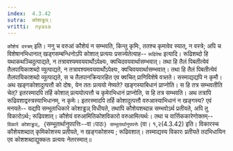 ```yaml
---
index:  4.3.42
sutra:  कोशाड्ढञ्।
vritti:  nyasa
---
```



`कौशेयं वस्त्रम्` इति। ननु च वरुआं कौशेयं न सम्भवति, किन्तु कृमिः, ततश्च कृमावेव स्यात्, न वस्त्रे; अपि च विशेषानभिधानात् खड्गसम्बन्धिनोऽपि कोशात् प्रत्ययः प्रसज्येतेत्याह-- `रूढिरेषा` इत्यादि। रूढिशब्दो हि यथाकथञ्चिदुत्पाद्यते, न तत्रावश्यमवयवार्थोऽपेक्ष्यः, क्वचिदवयवार्थासम्भवात्। तथा हि तैलं पिबतीत्येवं तैलपायिकाशब्दो व्युत्पाद्यते, न तत्रावश्यमवयवार्थोऽपेक्ष्यः, क्वचिवयवार्थासम्भवात्। तथा हि तैलं पिबतीत्येवं तैलपायिकाशब्दो व्युत्पाद्यते, स च तैलपानक्रियारहित एव क्वचित् प्राणिविशेषे वत्र्तते। सस्माद्यद्यपि न कृमौ। अथ खङ्गकोशादुत्पत्तौ को दोषः, येन ततः प्रत्ययो नेष्यते? खङ्गस्याबिधानं प्राप्नोति। स हि तत्र सम्भवतीति चेत्? इतरस्मादपि तर्हि कोशात् प्रत्ययोत्पत्तौ च कृमेरभिधानं प्राप्नोति, स हि तत्र सम्भवति। अथ तत्रापि रूढिवशाद्वस्त्रस्याभिधानम्, न कृमेः। इतरस्मादपि तर्हि कोशादुत्पत्तौ वरुआस्याभिधानं न खङ्गस्य? एवं मनयते-- यद्यपि सम्भूताधिकारे कोशाड्ढञ् विधीयते, तथापि कौशेयशब्दान्न सम्भवोऽर्थ प्रतीयते, अपि तु विकारोऽर्थः; रूढिवशात्। कौशेयं वरुआमितिकोशविकारो वरुआमित्यर्थः। तथा च वार्त्तिककारेणोक्तम्-- `विकारे कोशाड्ढञ्, `{सम्भूतार्थानुपपत्तिः--वा।पाठः`} सम्भूतार्थानुपपत्तेः` (वा। १,२(4.3.42) इति। विकारस्च कौशेयशब्दात् कृमिकोशस्य प्रतीयते, न खङ्गकोशस्य ; रूढिवशात्। तस्माद्यस्य विकारः प्रतीयते तदभिधायिन एव कोशशब्दाद्युक्कतः प्रत्ययः नेतरस्मात्॥

